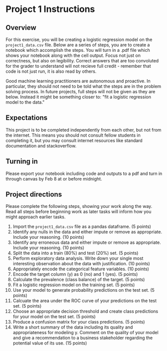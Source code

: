 # Project 1 Instructions

## Overview

For this exercise, you will be creating a logistic regression model on the `project1_data.csv` file. Below are a series of steps, you are to create a notebook which accomplish the steps. You will turn in a .pdf file which shows your notebook along with the cell output. Focus not just on correctness, but also on legibility. Correct answers that are too convoluted for the grader to understand will not recieve full credit - remember that code is not just run, it is also read by others.

Good machine learning practitioners are autonomous and proactive. In particular, they should not need to be told what the steps are in the problem solving process. In future projects, full steps will not be given as they are below. Instead it might be something closer to: "fit a logistic regression model to the data."

## Expectations

This project is to be completed independently from each other, but not from the internet. This means you should not consult fellow students in completing it, but you may consult internet resources like standard documentation and stackoverflow.

## Turning in

Please export your notebook including code and outputs to a pdf and turn in through canvas by Feb 8 at or before midnight.

## Project directions

Please complete the following steps, showing your work along the way. Read all steps before beginning work as later tasks will inform how you might approach earlier tasks.

1. Import the `project1_data.csv` file as a pandas dataframe. (5 points)
2. Identify any nulls in the data and either impute or remove as appropriate. Include your reasoning. (10 points)
3. Identify any erroneous data and either impute or remove as appropriate. Include your reasoning. (10 points)
4. Split the data into a train (80%) and test (20%) set. (5 points)
5. Perform exploratory data analysis. Write down your single most interesting observation about the data with justification. (10 points)
6. Appropriately encode the categorical feature variables. (10 points)
7. Encode the target column (y) as 0 (no) and 1 (yes). (5 points)
8. Calculate the prevalence (class balance) of the target. (5 points)
9. Fit a logistic regression model on the training set. (5 points)
10. Use your model to generate probability predictions on the test set. (5 points)
11. Calcuate the area under the ROC curve of your predictions on the test set. (5 points)
12. Choose an appropriate decision threshold and create class predictions for your model on the test set. (5 points)
13. Produce a confusion matrix for your class predictions. (5 points)
14. Write a short summary of the data including its quality and appropriateness for modeling y. Comment on the quality of your model and give a recommendation to a business stakeholder regarding the potential value of its use. (15 points)

